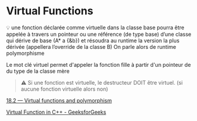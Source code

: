 # Virtual Functions

💡 une fonction déclarée comme virtuelle dans la classe base pourra être appelée à travers un pointeur ou une référence (de type base) d’une classe qui dérive de base (A* a {&b}) et résoudra au runtime la version la plus dérivée (appellera l’override de la classe B)
On parle alors de runtime polymorphisme

Le mot clé virtuel permet d'appeler la fonction fille à partir d'un pointeur de du type de la classe mère

>⚠️ Si une fonction est virtuelle, le destructeur DOIT être virtuel. (si aucune fonction virtuelle alors non)

[18.2 — Virtual functions and polymorphism](https://www.learncpp.com/cpp-tutorial/virtual-functions/)

[Virtual Function in C++ - GeeksforGeeks](https://www.geeksforgeeks.org/virtual-function-cpp/)